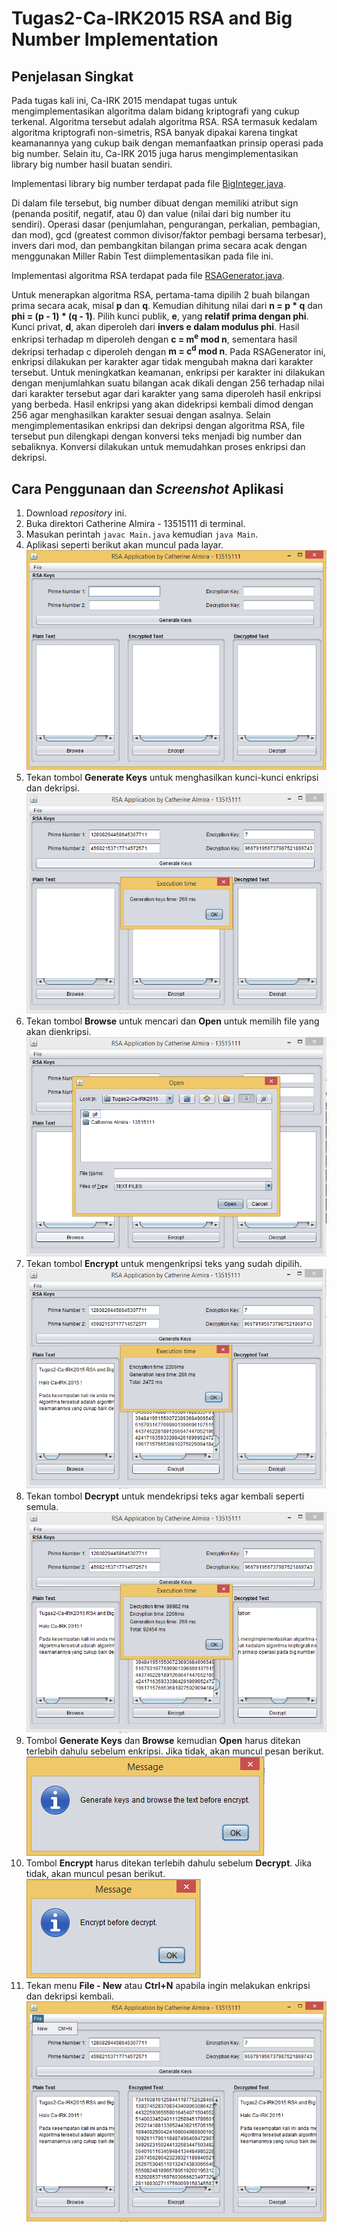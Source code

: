 # Tugas2-Ca-IRK2015 RSA and Big Number Implementation 

## Penjelasan Singkat

Pada tugas kali ini, Ca-IRK 2015 mendapat tugas untuk mengimplementasikan algoritma dalam bidang kriptografi yang cukup terkenal.
Algoritma tersebut adalah algoritma RSA. RSA termasuk kedalam algoritma kriptografi non-simetris, RSA banyak dipakai karena tingkat 
keamanannya yang cukup baik dengan memanfaatkan prinsip operasi pada big number.
Selain itu, Ca-IRK 2015 juga harus mengimplementasikan library big number hasil buatan sendiri.

Implementasi library big number terdapat pada file [BigInteger.java](https://github.com/calmira/Tugas2-Ca-IRK2015/blob/master/Catherine%20Almira%20-%2013515111/BigInteger.java).

Di dalam file tersebut, big number dibuat dengan memiliki atribut sign (penanda positif, negatif, atau 0) dan value (nilai dari big number itu sendiri).
Operasi dasar (penjumlahan, pengurangan, perkalian, pembagian, dan mod), gcd (greatest common divisor/faktor pembagi bersama terbesar), invers dari mod, dan pembangkitan bilangan prima secara acak dengan menggunakan Miller Rabin Test diimplementasikan pada file ini.

Implementasi algoritma RSA terdapat pada file [RSAGenerator.java](https://github.com/calmira/Tugas2-Ca-IRK2015/blob/master/Catherine%20Almira%20-%2013515111/RSAGenerator.java).

Untuk menerapkan algoritma RSA, pertama-tama dipilih 2 buah bilangan prima secara acak, misal **p** dan **q**.
Kemudian dihitung nilai dari **n = p * q** dan **phi = (p - 1) * (q - 1)**.
Pilih kunci publik, **e**, yang **relatif prima dengan phi**.
Kunci privat, **d**, akan diperoleh dari **invers e dalam modulus phi**.
Hasil enkripsi terhadap m diperoleh dengan **c = m<sup>e</sup> mod n**, sementara hasil dekripsi terhadap c diperoleh dengan **m = c<sup>d</sup> mod n**.
Pada RSAGenerator ini, enkripsi dilakukan per karakter agar tidak mengubah makna dari karakter tersebut.
Untuk meningkatkan keamanan, enkripsi per karakter ini dilakukan dengan menjumlahkan suatu bilangan acak dikali dengan 256 terhadap nilai dari karakter tersebut agar dari karakter yang sama diperoleh hasil enkripsi yang berbeda. Hasil enkripsi yang akan didekripsi kembali dimod dengan 256 agar menghasilkan karakter sesuai dengan asalnya.
Selain mengimplementasikan enkripsi dan dekripsi dengan algoritma RSA, file tersebut pun dilengkapi dengan konversi teks menjadi big number dan sebaliknya.
Konversi dilakukan untuk memudahkan proses enkripsi dan dekripsi.

## Cara Penggunaan dan *Screenshot* Aplikasi

1. Download *repository* ini.
2. Buka direktori Catherine Almira - 13515111 di terminal.
3. Masukan perintah `javac Main.java` kemudian `java Main`.
4. Aplikasi seperti berikut akan muncul pada layar.
![Main view](https://raw.githubusercontent.com/calmira/Tugas2-Ca-IRK2015/master/Catherine%20Almira%20-%2013515111/Screenshot/MainView.PNG)
5. Tekan tombol **Generate Keys** untuk menghasilkan kunci-kunci enkripsi dan dekripsi.
![Generate Keys](https://raw.githubusercontent.com/calmira/Tugas2-Ca-IRK2015/master/Catherine%20Almira%20-%2013515111/Screenshot/GenerationKey.PNG)
6. Tekan tombol **Browse** untuk mencari dan **Open** untuk memilih file yang akan dienkripsi.
![Browse](https://raw.githubusercontent.com/calmira/Tugas2-Ca-IRK2015/master/Catherine%20Almira%20-%2013515111/Screenshot/Browse.PNG)
7. Tekan tombol **Encrypt** untuk mengenkripsi teks yang sudah dipilih.
![Encrypt](https://raw.githubusercontent.com/calmira/Tugas2-Ca-IRK2015/master/Catherine%20Almira%20-%2013515111/Screenshot/EncryptedText.PNG)
8. Tekan tombol **Decrypt** untuk mendekripsi teks agar kembali seperti semula.
![Decrypt](https://raw.githubusercontent.com/calmira/Tugas2-Ca-IRK2015/master/Catherine%20Almira%20-%2013515111/Screenshot/DecryptedText.PNG)
9. Tombol **Generate Keys** dan **Browse** kemudian **Open** harus ditekan terlebih dahulu sebelum enkripsi. Jika tidak, akan muncul pesan berikut.
![Error message](https://raw.githubusercontent.com/calmira/Tugas2-Ca-IRK2015/master/Catherine%20Almira%20-%2013515111/Screenshot/EncryptionErrorMessage.PNG)
10. Tombol **Encrypt** harus ditekan terlebih dahulu sebelum **Decrypt**. Jika tidak, akan muncul pesan berikut.
![Error message](https://raw.githubusercontent.com/calmira/Tugas2-Ca-IRK2015/master/Catherine%20Almira%20-%2013515111/Screenshot/DecryptionErrorMessage.PNG)
11. Tekan menu **File - New** atau **Ctrl+N** apabila ingin melakukan enkripsi dan dekripsi kembali.
![New](https://raw.githubusercontent.com/calmira/Tugas2-Ca-IRK2015/master/Catherine%20Almira%20-%2013515111/Screenshot/NewRSA.PNG)
